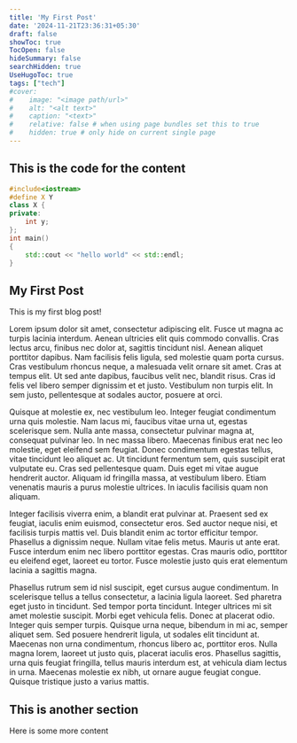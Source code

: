 ```yaml
---
title: 'My First Post'
date: '2024-11-21T23:36:31+05:30'
draft: false
showToc: true
TocOpen: false
hideSummary: false
searchHidden: true
UseHugoToc: true
tags: ["tech"]
#cover:
#    image: "<image path/url>"
#    alt: "<alt text>"
#    caption: "<text>"
#    relative: false # when using page bundles set this to true
#    hidden: true # only hide on current single page
---
```


## This is the code for the content

```cpp
#include<iostream>
#define X Y
class X {
private:
    int y;
};
int main()
{
    std::cout << "hello world" << std::endl;
}
```

## My First Post

This is my first blog post!

Lorem ipsum dolor sit amet, consectetur adipiscing elit. Fusce ut magna ac turpis lacinia interdum. Aenean ultricies elit quis commodo convallis. Cras lectus arcu, finibus nec dolor at, sagittis tincidunt nisl. Aenean aliquet porttitor dapibus. Nam facilisis felis ligula, sed molestie quam porta cursus. Cras vestibulum rhoncus neque, a malesuada velit ornare sit amet. Cras at tempus elit. Ut sed ante dapibus, faucibus velit nec, blandit risus. Cras id felis vel libero semper dignissim et et justo. Vestibulum non turpis elit. In sem justo, pellentesque at sodales auctor, posuere at orci.

Quisque at molestie ex, nec vestibulum leo. Integer feugiat condimentum urna quis molestie. Nam lacus mi, faucibus vitae urna ut, egestas scelerisque sem. Nulla ante massa, consectetur pulvinar magna at, consequat pulvinar leo. In nec massa libero. Maecenas finibus erat nec leo molestie, eget eleifend sem feugiat. Donec condimentum egestas tellus, vitae tincidunt leo aliquet ac. Ut tincidunt fermentum sem, quis suscipit erat vulputate eu. Cras sed pellentesque quam. Duis eget mi vitae augue hendrerit auctor. Aliquam id fringilla massa, at vestibulum libero. Etiam venenatis mauris a purus molestie ultrices. In iaculis facilisis quam non aliquam.

Integer facilisis viverra enim, a blandit erat pulvinar at. Praesent sed ex feugiat, iaculis enim euismod, consectetur eros. Sed auctor neque nisi, et facilisis turpis mattis vel. Duis blandit enim ac tortor efficitur tempor. Phasellus a dignissim neque. Nullam vitae felis metus. Mauris ut ante erat. Fusce interdum enim nec libero porttitor egestas. Cras mauris odio, porttitor eu eleifend eget, laoreet eu tortor. Fusce molestie justo quis erat elementum lacinia a sagittis magna.

Phasellus rutrum sem id nisl suscipit, eget cursus augue condimentum. In scelerisque tellus a tellus consectetur, a lacinia ligula laoreet. Sed pharetra eget justo in tincidunt. Sed tempor porta tincidunt. Integer ultrices mi sit amet molestie suscipit. Morbi eget vehicula felis. Donec at placerat odio. Integer quis semper turpis. Quisque urna neque, bibendum in mi ac, semper aliquet sem. Sed posuere hendrerit ligula, ut sodales elit tincidunt at. Maecenas non urna condimentum, rhoncus libero ac, porttitor eros. Nulla magna lorem, laoreet ut justo quis, placerat iaculis eros. Phasellus sagittis, urna quis feugiat fringilla, tellus mauris interdum est, at vehicula diam lectus in urna. Maecenas molestie ex nibh, ut ornare augue feugiat congue. Quisque tristique justo a varius mattis.

## This is another section

Here is some more content
